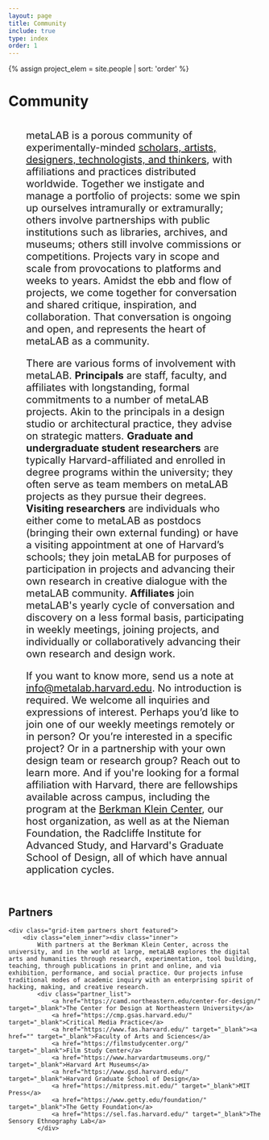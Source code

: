 ```yaml
---
layout: page
title: Community
include: true
type: index
order: 1
---
```

<style>
	.about_grid .short{
	}
	.about_grid .short.row2{
		height: 100px;
	}	
	
	.about_sum .elem_inner{
		border: 2px solid red;
		height: 400px!important;
	}
	.about_sum .elem_inner .inner{
		padding: 25px;
	}

	.about_r{
		margin-bottom: 15px;
		font-family: 'Roboto Mono', monospace;
		height: 150px;
	}
	.about_r span{
		color: red;
	}
	.partner_list{
		margin-top: 25px;
	}
	.partner_list a{
		display: block;
	}
	
	.grid-item.partners.short.featured {
    height: 100%;
	}

	.text-block {
		position: relative;
	    float: left;
	    display: block;
	    margin: 0 35px 40px 35px;
	    font-size: 20px;
	}

	.intro-text {
		overflow: hidden;
    	position: relative;
    	font-weight: bold;
    	font-style: italic;
    	margin-top: -70px;
	}
	
</style>


{% assign project_elem = site.people | sort: 'order' %}


<div id="community" class="present_div fontsize_3"><h1>Community</h1></div>

<div class="grid about_grid">
<div class="text-block">
	<p>
 metaLAB is a porous community of experimentally-minded <a href="../about">scholars, artists, designers, technologists, and thinkers</a>, with affiliations and practices distributed worldwide. Together we instigate and manage a portfolio of projects: some we spin up ourselves intramurally or extramurally; others involve partnerships with public institutions such as libraries, archives, and museums; others still involve commissions or competitions. Projects vary in scope and scale from provocations to platforms and weeks to years. Amidst the ebb and flow of projects, we come together for conversation and shared critique, inspiration, and collaboration. That conversation is ongoing and open, and represents the heart of metaLAB as a community.</p>
 <p>
There are various forms of involvement with metaLAB. <strong>Principals</strong> are staff, faculty, and affiliates with longstanding, formal commitments to a number of metaLAB projects. Akin to the principals in a design studio or architectural practice, they advise on strategic matters. <strong>Graduate and undergraduate student researchers</strong> are typically Harvard-affiliated and enrolled in degree programs within the university; they often serve as team members on metaLAB projects as they pursue their degrees. <strong>Visiting researchers</strong> are individuals who either come to metaLAB as postdocs (bringing their own external funding) or have a visiting appointment at one of Harvard’s schools; they join metaLAB for purposes of participation in projects and advancing their own research in creative dialogue with the metaLAB community. <strong>Affiliates</strong> join metaLAB&#39;s yearly cycle of conversation and discovery on a less formal basis, participating in weekly meetings, joining projects, and individually or collaboratively advancing their own research and design work.</p>
<p>
If you want to know more, send us a note at <a href='mailto:info@metalab.harvard.edu'>info@metalab.harvard.edu</a>. No introduction is required. We welcome all inquiries and expressions of interest. Perhaps you’d like to join one of our weekly meetings remotely or in person? Or you’re interested in a specific project? Or in a partnership with your own design team or research group? Reach out to learn more. And if you&#39;re looking for a formal affiliation with Harvard, there are fellowships available across campus, including the program at the <a href='https://cyber.harvard.edu/getinvolved/fellowships'>Berkman Klein Center</a>, our host organization, as well as at the Nieman Foundation, the Radcliffe Institute for Advanced Study, and Harvard&#39;s Graduate School of Design, all of which have annual application cycles.</p>
</div>

</div>


<div class="grid about_grid">
	
	<div class="present_div fontsize_3"><h2>Alumni</h2></div>

	{% for person in project_elem %}
		{% if person.row == 4 %}
			<div class="grid-item short row2">
				<div class="elem_inner">
						<div class='text fontsize_1 fontcolor_b'>
							<div><span class="obj_meta_type"></span> <div class="obj_meta_tab">{{ person.name }} {{ person.lastname }}</div></div>
						</div>
				</div>		
			</div>	
		{% endif %}
	{% endfor %}

</div>

<div class="present_div fontsize_3"><h2>Partners</h2></div>
<div class="grid about_grid">

	<div class="grid-item partners short featured">
		<div class="elem_inner"><div class="inner">
			With partners at the Berkman Klein Center, across the university, and in the world at large, metaLAB explores the digital arts and humanities through research, experimentation, tool building, teaching, through publications in print and online, and via exhibition, performance, and social practice. Our projects infuse traditional modes of academic inquiry with an enterprising spirit of hacking, making, and creative research.
			<div class="partner_list">
				<a href="https://camd.northeastern.edu/center-for-design/" target="_blank">The Center for Design at Northeastern University</a>
				<a href="https://cmp.gsas.harvard.edu/" target="_blank">Critical Media Practice</a>
				<a href="https://www.fas.harvard.edu/" target="_blank"><a href="" target="_blank">Faculty of Arts and Sciences</a>
				<a href="https://filmstudycenter.org/" target="_blank">Film Study Center</a>
				<a href="https://www.harvardartmuseums.org/" target="_blank">Harvard Art Museums</a>
				<a href="https://www.gsd.harvard.edu/" target="_blank">Harvard Graduate School of Design</a>
				<a href="https://mitpress.mit.edu/" target="_blank">MIT Press</a>
				<a href="https://www.getty.edu/foundation/" target="_blank">The Getty Foundation</a>
				<a href="https://sel.fas.harvard.edu/" target="_blank">The Sensory Ethnography Lab</a>
			</div>
		



